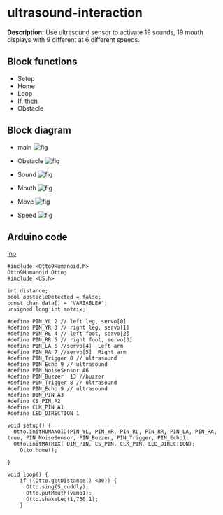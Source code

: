 # ultrasound-interaction
**Description:** Use ultrasound sensor to activate 
19 sounds, 19 mouth displays 
with 9 different at 6 different speeds.

## Block functions
* Setup
* Home
* Loop
* If, then 
* Obstacle

## Block diagram
* main
![fig](main.PNG)

* Obstacle
![fig](obstacle.PNG)

* Sound
![fig](sound.PNG)

* Mouth
![fig](mouth.PNG)

* Move
![fig](move.PNG)

* Speed
![fig](speed.PNG)



## Arduino code
[ino](ultrasound-interaction.ino)

```
#include <Otto9Humanoid.h>
Otto9Humanoid Otto;
#include <US.h>

int distance;
bool obstacleDetected = false;
const char data[] = "VARIABLE#";
unsigned long int matrix;

#define PIN_YL 2 // left leg, servo[0]
#define PIN_YR 3 // right leg, servo[1]
#define PIN_RL 4 // left foot, servo[2]
#define PIN_RR 5 // right foot, servo[3]
#define PIN_LA 6 //servo[4]  Left arm
#define PIN_RA 7 //servo[5]  Right arm
#define PIN_Trigger 8 // ultrasound
#define PIN_Echo 9 // ultrasound
#define PIN_NoiseSensor A6
#define PIN_Buzzer  13 //buzzer
#define PIN_Trigger 8 // ultrasound
#define PIN_Echo 9 // ultrasound
#define DIN_PIN A3
#define CS_PIN A2
#define CLK_PIN A1
#define LED_DIRECTION 1

void setup() {
  Otto.initHUMANOID(PIN_YL, PIN_YR, PIN_RL, PIN_RR, PIN_LA, PIN_RA, true, PIN_NoiseSensor, PIN_Buzzer, PIN_Trigger, PIN_Echo);
  Otto.initMATRIX( DIN_PIN, CS_PIN, CLK_PIN, LED_DIRECTION);
    Otto.home();

}

void loop() {
    if ((Otto.getDistance() <30)) {
      Otto.sing(S_cuddly);
      Otto.putMouth(vamp1);
      Otto.shakeLeg(1,750,1);
    }
```
